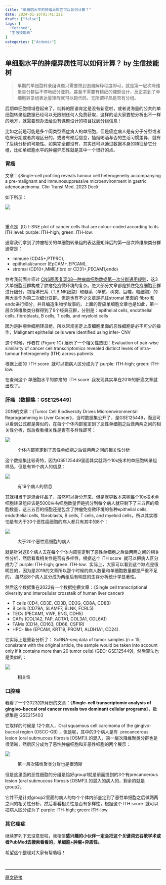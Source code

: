 ```yaml
---
title: "单细胞水平的肿瘤异质性可以如何计算？"
date: 2024-01-16T01:41:22Z
draft: ["false"]
tags: [
  "fetched",
  "生信技能树"
]
categories: ["Acdemic"]
---
```

单细胞水平的肿瘤异质性可以如何计算？ by 生信技能树
------
<div><section data-tool="mdnice编辑器" data-website="https://www.mdnice.com"><blockquote data-tool="mdnice编辑器"><p>早期的单细胞转录组课题只需要做到图谱解释程度即可，就是第一层次降维聚类分群后不停地细分亚群。甚至不需要有精细的课题设计，反正拿到了单细胞转录组表达量矩阵就可以跑代码，无所谓样品是否有分组。</p></blockquote><p data-tool="mdnice编辑器">后期单细胞领域卷起来了，纯粹的图谱肯定是没有新意啦，或者说海量的公共的单细胞转录组数据已经可以无限制任何人免费获取，这样的话大家要想分析出不一样的地方，就需要想办法给没有课题设计的项目找到分组信息！</p><p data-tool="mdnice编辑器">比如之前是可能是多个同类型癌症病人的单细胞，但是癌症病人是有分子分型或者临床分期或者病理区分的，或者有预后信息，抽烟喝酒与否的生活习惯差异，就有了后续分析的可能性。如果完全都没有，其实还可以通过数据本身的特征给它分组，比如单细胞水平的肿瘤异质性就是其中一个很好的点。</p><h3 data-tool="mdnice编辑器"><span></span><span>胃癌</span><span></span></h3><p data-tool="mdnice编辑器">文章：《Single-cell profiling reveals tumour cell heterogeneity accompanying a pre-malignant and immunosuppressive microenvironment in gastric adenocarcinoma. Clin Transl Med. 2023 Dec》</p><p data-tool="mdnice编辑器">如下所示：</p><p><img data-galleryid="" data-imgfileid="100044154" data-ratio="0.47426981919332406" data-s="300,640" data-src="https://mmbiz.qpic.cn/mmbiz_png/cZNhZQ6j4wz5v3odiczZ4xib0lqwXfZicJWicDsHowQJAzxZO2TVterI3lexdCqYXGzapVA0qwxUUUeCge9RJx18cw/640?wx_fmt=png&amp;from=appmsg" data-type="png" data-w="1438" src="https://mmbiz.qpic.cn/mmbiz_png/cZNhZQ6j4wz5v3odiczZ4xib0lqwXfZicJWicDsHowQJAzxZO2TVterI3lexdCqYXGzapVA0qwxUUUeCge9RJx18cw/640?wx_fmt=png&amp;from=appmsg"></p><figure data-tool="mdnice编辑器"><figcaption> </figcaption></figure><p data-tool="mdnice编辑器">重点是  (D) t-SNE plot of cancer cells that are colour-coded according to its ITH level: purple: ITH-high; green: ITH-low.</p><p data-tool="mdnice编辑器">通常我们拿到了肿瘤相关的单细胞转录组的表达量矩阵后的第一层次降维聚类分群通常是：</p><ul data-tool="mdnice编辑器"><li><section>immune (CD45+,PTPRC),</section></li><li><section>epithelial/cancer (EpCAM+,EPCAM),</section></li><li><section>stromal (CD10+,MME,fibro or CD31+,PECAM1,endo)</section></li></ul><p data-tool="mdnice编辑器">参考我前面介绍过 <a href="https://mp.weixin.qq.com/s?__biz=MzI1Njk4ODE0MQ==&amp;mid=2247488940&amp;idx=1&amp;sn=1cc8a8a74715087939b9721c0881775d&amp;scene=21#wechat_redirect" data-linktype="2">CNS图表复现08—肿瘤单细胞数据第一次分群通用规则</a>，这3大单细胞亚群构成了肿瘤免疫微环境的复杂。绝大部分文章都是抓住免疫细胞亚群进行细分，包括淋巴系（T,B,NK细胞）和髓系（单核，树突，巨噬，粒细胞）的两大类作为第二次细分亚群。但是也有不少文章是抓住stromal 里面的 fibro 和endo进行细分，并且编造生物学故事的。上面的胃癌单细胞文章也是如此，第一层次降维聚类分群得到了6个经典亚群，分别是：epithelial cells, endothelial cells, fibroblasts, B cells, T cells, and myeloid cells</p><p data-tool="mdnice编辑器">因为是肿瘤单细胞转录组，所以常规鉴定上皮细胞里面的恶性细胞是必不可少的操作，Malignant epithelial cells were identified using infer- CNV</p><p data-tool="mdnice编辑器">这个时候，作者在 (Figure 1C) 展示了一个相关性热图：Evaluation of pair-wise similarity of cancer cell transcriptomics revealed distinct levels of intra- tumour heterogeneity (ITH) across patients</p><p data-tool="mdnice编辑器">根据上面的  ITH score  就可以把病人区分成为了 purple: ITH-high; green: ITH-low.</p><p data-tool="mdnice编辑器">在查询这个 单细胞水平的肿瘤的  ITH score  我发现其实早在2019的肝癌文章就出现了。</p><h3 data-tool="mdnice编辑器"><span></span><span>肝癌（数据集：GSE125449）</span><span></span></h3><p data-tool="mdnice编辑器">2019的文章：《Tumor Cell Biodiversity Drives Microenvironmental Reprogramming in Liver Cancer》，当时数据集公开了，是GSE125449，而且可以看到公式都是类似的，在每个个体内部鉴定到了恶性单细胞之后做两两之间的相关性分析，然后看看相关性是否有多样性即可：</p><p><img data-galleryid="" data-imgfileid="100044156" data-ratio="0.780195865070729" data-s="300,640" data-src="https://mmbiz.qpic.cn/mmbiz_png/cZNhZQ6j4wz5v3odiczZ4xib0lqwXfZicJWk0SRVjkXuc2weqBtvynxsicSicp0iagibVjah4mJdlm8ibhpMx7RRKnycHg/640?wx_fmt=png&amp;from=appmsg" data-type="png" data-w="1838" src="https://mmbiz.qpic.cn/mmbiz_png/cZNhZQ6j4wz5v3odiczZ4xib0lqwXfZicJWk0SRVjkXuc2weqBtvynxsicSicp0iagibVjah4mJdlm8ibhpMx7RRKnycHg/640?wx_fmt=png&amp;from=appmsg"></p><figure data-tool="mdnice编辑器"><figcaption>个体内部鉴定到了恶性单细胞之后做两两之间的相关性分析</figcaption></figure><p data-tool="mdnice编辑器">这个数据集比较奇特，因为GSE125449里面其实就两个10x技术的单细胞转录组样品，但是有19个病人的信息：</p><p><img data-galleryid="" data-imgfileid="100044155" data-ratio="0.6430939226519337" data-s="300,640" data-src="https://mmbiz.qpic.cn/mmbiz_png/cZNhZQ6j4wz5v3odiczZ4xib0lqwXfZicJWbCZozgElxGBbK5vUzX8feGgibEicoRRWRfoFDSicEssfoXyfjvrcGHGEQ/640?wx_fmt=png&amp;from=appmsg" data-type="png" data-w="1810" src="https://mmbiz.qpic.cn/mmbiz_png/cZNhZQ6j4wz5v3odiczZ4xib0lqwXfZicJWbCZozgElxGBbK5vUzX8feGgibEicoRRWRfoFDSicEssfoXyfjvrcGHGEQ/640?wx_fmt=png&amp;from=appmsg"></p><figure data-tool="mdnice编辑器"><figcaption>有19个病人的信息</figcaption></figure><p data-tool="mdnice编辑器">其就相当于是混合样品了，虽然可以拆分开来，但是就导致本来呢每个10x技术单细胞转录组应该是5000左右细胞数量但是拆分到每个病人就只剩下了三五百的细胞数量，这三五百的细胞还是包含了肿瘤免疫微环境的各种epithelial cells, endothelial cells, fibroblasts, B cells, T cells, and myeloid cells，所以其实哪怕是有大于20个恶性癌细胞的病人都只有其中的8个：</p><p><img data-galleryid="" data-imgfileid="100044157" data-ratio="0.5813449023861171" data-s="300,640" data-src="https://mmbiz.qpic.cn/mmbiz_png/cZNhZQ6j4wz5v3odiczZ4xib0lqwXfZicJWc2LBfBgV5xqfwndiaJmaEbva7E69F6VuNpDP9s580MKQFibQzdGqJ3BQ/640?wx_fmt=png&amp;from=appmsg" data-type="png" data-w="1844" src="https://mmbiz.qpic.cn/mmbiz_png/cZNhZQ6j4wz5v3odiczZ4xib0lqwXfZicJWc2LBfBgV5xqfwndiaJmaEbva7E69F6VuNpDP9s580MKQFibQzdGqJ3BQ/640?wx_fmt=png&amp;from=appmsg"></p><figure data-tool="mdnice编辑器"><figcaption>大于20个恶性癌细胞的病人</figcaption></figure><p data-tool="mdnice编辑器">就是针对这8个病人去在每个个体内部鉴定到了恶性单细胞之后做两两之间的相关性分析，然后看看相关性是否有多样性，根据这个 ITH score  就可以把病人区分成为了 purple: ITH-high; green: ITH-low.  实际上，大家可以看到这个缺点是很明显的，因为是2019的文章所以那个时候的病人数量和单细胞数量都是严重不足的， 虽然说8个病人区分成为两组后有明显的生存分析统计学显著性。</p><p data-tool="mdnice编辑器">然后这个数据集在2022有一个数据挖掘文章：《Single cell transcriptional diversity and intercellular crosstalk of human liver cancer》</p><ul data-tool="mdnice编辑器"><li><section>T cells (CD4, CD3E, CD3D, CD3G, CD8A, CD8B)</section></li><li><section>B cells (CD79A, SLAMF7, BLNK, FCRL5)</section></li><li><section>TECs (PECAM1, VWF, ENG, CDH5)</section></li><li><section>CAFs (COL1A2, FAP, ACTA1, COL3A1, COL6A1)</section></li><li><section>TAMs (CD14, CD163, CD68, CSF1R)</section></li><li><section>HPC- like (EPCAM, KRT19, PROM1, ALDH1A1, CD24).</section></li></ul><p data-tool="mdnice编辑器">它实际上是重新分析了： ScRNA-seq data of tumor samples (n = 15; consistent with the original article, the sample would be taken into account only if it contains more than 20 tumor cells) (GEO: GSE125449),  然后算法也是类似的：</p><p><img data-galleryid="" data-imgfileid="100044158" data-ratio="0.5011737089201878" data-s="300,640" data-src="https://mmbiz.qpic.cn/mmbiz_png/cZNhZQ6j4wz5v3odiczZ4xib0lqwXfZicJWyK3jNPd2nOrUEKVTQqSeX1knWhfvRbwSUSylAqJuzmuRwXiaJmdvAkg/640?wx_fmt=png&amp;from=appmsg" data-type="png" data-w="1704" src="https://mmbiz.qpic.cn/mmbiz_png/cZNhZQ6j4wz5v3odiczZ4xib0lqwXfZicJWyK3jNPd2nOrUEKVTQqSeX1knWhfvRbwSUSylAqJuzmuRwXiaJmdvAkg/640?wx_fmt=png&amp;from=appmsg"></p><figure data-tool="mdnice编辑器"><figcaption>相关性</figcaption></figure><h3 data-tool="mdnice编辑器"><span></span><span>口腔癌</span><span></span></h3><p data-tool="mdnice编辑器">我看了一个2023的9月份的文章：《<strong>Single-cell transcriptomic analysis of gingivo-buccal oral cancer reveals two dominant cellular programs</strong>》，数据集是 GSE215403</p><p data-tool="mdnice编辑器">它取样的时候是 12个病人，Oral squamous cell carcinoma of the gingivo-buccal region (OSCC-GB) ，但是呢，其中的3个病人是有  precancerous lesion (oral submucous fibrosis [OSMF]).的混入，第一层次降维聚类分群也是很清晰，然后区分成为了恶性肿瘤细胞和非恶性细胞的两个展示：</p><p><img data-galleryid="" data-imgfileid="100044159" data-ratio="1.1543287327478042" data-s="300,640" data-src="https://mmbiz.qpic.cn/mmbiz_png/cZNhZQ6j4wz5v3odiczZ4xib0lqwXfZicJWy5UHD3yTvI4oN0qr5EcaU88A9AcJowdJgicvhfmrqAetoTZH9Ka6jlw/640?wx_fmt=png&amp;from=appmsg" data-type="png" data-w="1594" src="https://mmbiz.qpic.cn/mmbiz_png/cZNhZQ6j4wz5v3odiczZ4xib0lqwXfZicJWy5UHD3yTvI4oN0qr5EcaU88A9AcJowdJgicvhfmrqAetoTZH9Ka6jlw/640?wx_fmt=png&amp;from=appmsg"></p><figure data-tool="mdnice编辑器"><figcaption>第一层次降维聚类分群也是很清晰</figcaption></figure><p data-tool="mdnice编辑器">但是这里面的恶性细胞的分组是恰好group1就是前面提到的3个有precancerous lesion (oral submucous fibrosis [OSMF]).的混入的病人的，剩余的就是group2。</p><p data-tool="mdnice编辑器">它并不是针对group2里面的病人的每个个体内部鉴定到了恶性单细胞之后做两两之间的相关性分析，然后看看相关性是否有多样性，根据这个 ITH score  就可以把病人区分成为了 purple: ITH-high; green: ITH-low.</p><h3 data-tool="mdnice编辑器"><span></span><span>其它癌症</span><span></span></h3><p data-tool="mdnice编辑器">继续罗列下去没意思啦，我相信<strong>感兴趣的小伙伴一定会把这个关键词去谷歌学术或者PubMed去搜索看看的，单细胞+肿瘤+异质性。</strong></p><p data-tool="mdnice编辑器">希望这个整理对大家有帮助哦！</p></section><p><br></p><p><mp-style-type data-value="3"></mp-style-type></p></div>  
<hr>
<a href="https://mp.weixin.qq.com/s/GxFYbDrACrVjYcgQu5lIJQ",target="_blank" rel="noopener noreferrer">原文链接</a>

